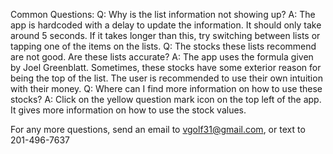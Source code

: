 Common Questions:
Q: Why is the list information not showing up?
A: The app is hardcoded with a delay to update the information. It should only take around 5 seconds. 
If it takes longer than this, try switching between lists or tapping one of the items on the lists.
Q: The stocks these lists recommend are not good. Are these lists accurate?
A: The app uses the formula given by Joel Greenblatt. Sometimes, these stocks have some exterior reason for being the top of the list. 
The user is recommended to use their own intuition with their money.
Q: Where can I find more information on how to use these stocks?
A: Click on the yellow question mark icon on the top left of the app. It gives more information on how to use the stock values.

For any more questions, send an email to vgolf31@gmail.com, or text to 201-496-7637
